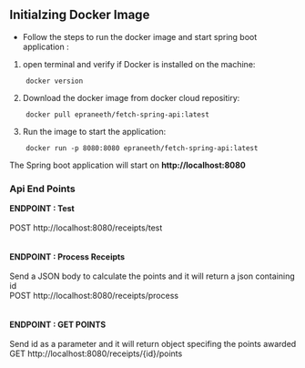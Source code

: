 ## Initialzing Docker Image

- Follow the steps to run the docker image and start spring boot application :

1. open terminal and verify if Docker is installed on the machine:

```console
    docker version
```

2. Download the docker image from docker cloud repositiry:

```console
    docker pull epraneeth/fetch-spring-api:latest
```

3. Run the image to start the application:

```console
    docker run -p 8080:8080 epraneeth/fetch-spring-api:latest
```

The Spring boot application will start on **http://localhost:8080**

### Api End Points

**ENDPOINT : Test**<br><br>
POST http://localhost:8080/receipts/test
<br><br><br>
**ENDPOINT : Process Receipts**<br><br>
Send a JSON body to calculate the points and it will return a json containing id
<br>
POST http://localhost:8080/receipts/process
<br><br><br>
**ENDPOINT : GET POINTS**<br><br>
Send id as a parameter and it will return object specifing the points awarded
<br>
GET http://localhost:8080/receipts/{id}/points
<br>
